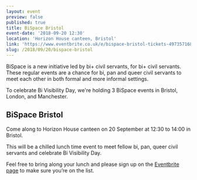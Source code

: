 ```yaml
---
layout: event
preview: false
published: true
title: BiSpace Bristol
event-date: '2018-09-20 12:30'
location: 'Horizon House canteen, Bristol'
link: 'https://www.eventbrite.co.uk/e/bispace-bristol-tickets-49735716868'
slug: /2018/09/20/bispace-bristol
---
```

BiSpace is a new initiative led by bi+ civil servants, for bi+ civil servants. These regular events are a chance for bi, pan and queer civil servants to meet each other in both formal and more informal settings. 

To celebrate Bi Visibility Day, we're holding 3 BiSpace events in Bristol, London, and Manchester.

## BiSpace Bristol

Come along to Horizon House canteen on 20 September at 12:30 to 14:00 in Bristol. 

This will be a chilled lunch time event to meet fellow bi, pan, queer civil servants and celebrate Bi Visibility Day.

Feel free to bring along your lunch and please sign up on the [Eventbrite page](https://www.eventbrite.co.uk/e/bispace-bristol-tickets-49735716868) to make sure you’re on the list.
